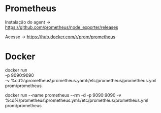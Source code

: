 # Prometheus
Instalação do agent -> https://github.com/prometheus/node_exporter/releases

<!-- ## URL DA IMAGEM DO Prometheus -->
Acesse -> https://hub.docker.com/r/prom/prometheus

# Docker 

<!-- Comando quebrando linhas -->
docker run \
    -p 9090:9090 \
    -v  %cd%\prometheus\prometheus.yaml:/etc/prometheus/prometheus.yml \
    prom/prometheus


<!-- Comando em uma única linha -->
docker run --name prometheus --rm -d -p 9090:9090  -v %cd%\prometheus\prometheus.yml:/etc/prometheus/prometheus.yml prom/prometheus